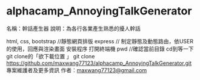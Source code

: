 # alphacamp_AnnoyingTalkGenerator
名稱：幹話產生器 
說明：為各行各業產生熟悉的擾人幹話

html, css, bootstrap //靜態網頁排版
express // 制定靜態及動態路由，依USER的使用，回應與渲染畫面
安裝程序
打開終端機 pwd //確認當前目錄
cd到等一下git clone的「欲下載位置 」
git clone https://github.com/maxwang77123/alphacamp_AnnoyingTalkGenerator.git
專案維護者及更多資訊
作者：maxwang77123@gmail.com
